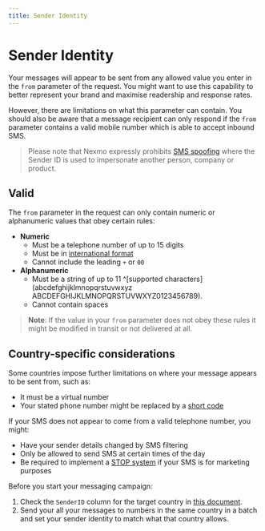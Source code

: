 ```yaml
---
title: Sender Identity
---
```


# Sender Identity

Your messages will appear to be sent from any allowed value you enter in the `from` parameter of the request. You might want to use this capability to better represent your brand and maximise readership and response rates.

However, there are limitations on what this parameter can contain. You should also be aware that a message recipient can only respond if the `from` parameter contains a valid mobile number which is able to accept inbound SMS.

> Please note that Nexmo expressly prohibits [SMS spoofing](https://en.wikipedia.org/wiki/SMS_spoofing) where the Sender ID is used to impersonate another person, company or product.

## Valid 

The `from` parameter in the request can only contain numeric or alphanumeric values that obey certain rules: 

* **Numeric**
    * Must be a telephone number of up to 15 digits
    * Must be in [international format](/concepts/guides/glossary#number-format)
    * Cannot include the leading `+` or `00`
* **Alphanumeric**
    * Must be a string of up to 11 ^[supported characters](abcdefghijklmnopqrstuvwxyz ABCDEFGHIJKLMNOPQRSTUVWXYZ0123456789).
    * Cannot contain spaces

> **Note**: If the value in your `from` parameter does not obey these rules it might be modified in transit or not delivered at all.

## Country-specific considerations

Some countries impose further limitations on where your message appears to be sent from, such as:

* It must be a virtual number
* Your stated phone number might be replaced by a [short code](https://en.wikipedia.org/wiki/Short_code)

If your SMS does not appear to come from a valid telephone number, you might:

* Have your sender details changed by SMS filtering
* Only be allowed to send SMS at certain times of the day
* Be required to implement a [STOP system](https://developer.nexmo.com/api/sms/us-short-codes/alerts/subscription) if your SMS is for marketing purposes 

Before you start your messaging campaign:

1. Check the `SenderID` column for the target country in [this document](https://help.nexmo.com/hc/en-us/articles/115011781468).
2. Send your all your messages to numbers in the same country in a batch and set your sender identity to match what that country allows.



